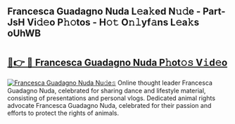 ## Francesca Guadagno Nuda L𝚎a𝚔ed N𝚞𝚍e - Part-JsH Vi𝚍𝚎o P𝚑𝚘tos - H𝚘𝚝 O𝚗𝚕yf𝚊ns L𝚎a𝚔s oUhWB

# <h2><a href="http://kf92a5.oniu.top/?m=Francesca+Guadagno+Nuda">🔗👉 🔴 Francesca Guadagno Nuda P𝚑ot𝚘𝚜 V𝚒d𝚎o</a></h2>

[![Francesca Guadagno Nuda Nu𝚍e𝚜](https://i.imgur.com/0qMVB7G.gif)](http://kf92a5.oniu.top/?m=Francesca+Guadagno+Nuda)
Online thought leader Francesca Guadagno Nuda, celebrated for sharing dance and lifestyle material, consisting of presentations and personal vlogs. Dedicated animal rights advocate Francesca Guadagno Nuda, celebrated for their passion and efforts to protect the rights of animals.  
